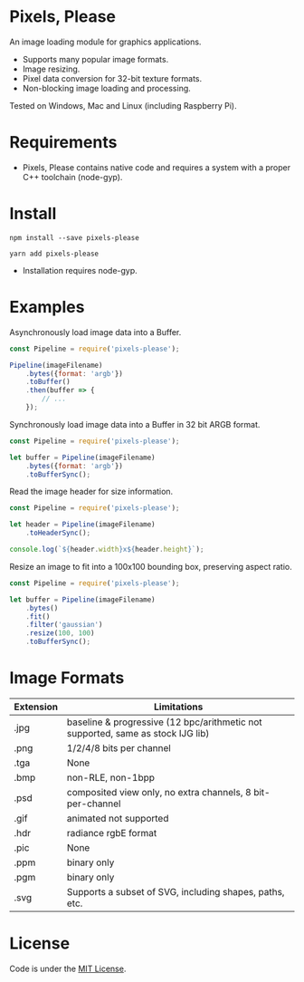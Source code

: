 # Pixels, Please

An image loading module for graphics applications.

* Supports many popular image formats.
* Image resizing.
* Pixel data conversion for 32-bit texture formats. 
* Non-blocking image loading and processing.

Tested on Windows, Mac and Linux (including Raspberry Pi).

# Requirements

* Pixels, Please contains native code and requires a system with a proper C++ toolchain (node-gyp).

# Install

```
npm install --save pixels-please
```

```
yarn add pixels-please
```

* Installation requires node-gyp.

# Examples

Asynchronously load image data into a Buffer.

```javascript
const Pipeline = require('pixels-please');

Pipeline(imageFilename)
    .bytes({format: 'argb'})
    .toBuffer()
    .then(buffer => {
        // ...
    });
```

Synchronously load image data into a Buffer in 32 bit ARGB format.

```javascript
const Pipeline = require('pixels-please');

let buffer = Pipeline(imageFilename)
    .bytes({format: 'argb'})
    .toBufferSync();
```

Read the image header for size information.

```javascript
const Pipeline = require('pixels-please');

let header = Pipeline(imageFilename)
    .toHeaderSync();

console.log(`${header.width}x${header.height}`);
```

Resize an image to fit into a 100x100 bounding box, preserving aspect ratio.

```javascript
const Pipeline = require('pixels-please');

let buffer = Pipeline(imageFilename)
    .bytes()
    .fit()
    .filter('gaussian')
    .resize(100, 100)
    .toBufferSync();
```

# Image Formats

| Extension | Limitations |
|---|---|
| .jpg | baseline & progressive (12 bpc/arithmetic not supported, same as stock IJG lib) |
| .png | 1/2/4/8 bits per channel |
| .tga | None |
| .bmp | non-RLE, non-1bpp |
| .psd | composited view only, no extra channels, 8 bit-per-channel |
| .gif | animated not supported |
| .hdr | radiance rgbE format |
| .pic | None |
| .ppm | binary only |
| .pgm | binary only |
| .svg | Supports a subset of SVG, including shapes, paths, etc. |

# License

Code is under the [MIT License](https://opensource.org/licenses/MIT).
